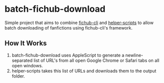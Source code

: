 # batch-fichub-download  

Simple project that aims to combine [fichub-cli](https://github.com/FicHub/fichub-cli/) and [helper-scripts](https://github.com/fichub-cli-contrib/helper-scripts) to allow batch downloading of fanfictions using fichub-cli's framework.  

## How It Works  

1. batch-fichub-download uses AppleScript to generate a newline-separated list of URL's from all open Google Chrome or Safari tabs on all open windows.  
2. helper-scripts takes this list of URLs and downloads them to the output folder.
